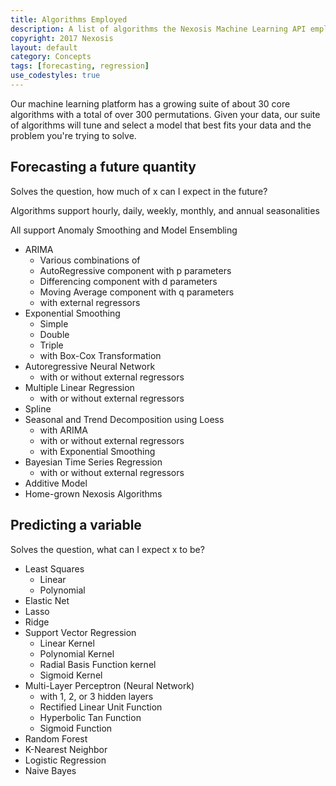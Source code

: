 ```yaml
---
title: Algorithms Employed
description: A list of algorithms the Nexosis Machine Learning API employs 
copyright: 2017 Nexosis 
layout: default
category: Concepts
tags: [forecasting, regression]
use_codestyles: true
---
```


Our machine learning platform has a growing suite of about 30 core algorithms with a total of over 300 permutations. Given your data, our suite of algorithms will tune and select a model that best fits your data and the problem you're trying to solve.

## Forecasting a future quantity

Solves the question, how much of x can I expect in the future?

Algorithms support hourly, daily, weekly, monthly, and annual seasonalities

All support Anomaly Smoothing and Model Ensembling

* ARIMA
  * Various combinations of 
  * AutoRegressive component with p parameters
  * Differencing component with d parameters
  * Moving Average component with q parameters
  * with external regressors
* Exponential Smoothing
  * Simple
  * Double
  * Triple
  * with Box-Cox Transformation
* Autoregressive Neural Network
  * with or without external regressors
* Multiple Linear Regression
  * with or without external regressors
* Spline
* Seasonal and Trend Decomposition using Loess
  * with ARIMA
  * with or without external regressors
  * with Exponential Smoothing
* Bayesian Time Series Regression
  * with or without external regressors
* Additive Model
* Home-grown Nexosis Algorithms

## Predicting a variable

Solves the question, what can I expect x to be?

* Least Squares
  * Linear
  * Polynomial
* Elastic Net
* Lasso
* Ridge
* Support Vector Regression
  * Linear Kernel
  * Polynomial Kernel
  * Radial Basis Function kernel
  * Sigmoid Kernel
* Multi-Layer Perceptron (Neural Network)
  * with 1, 2, or 3 hidden layers
  * Rectified Linear Unit Function
  * Hyperbolic Tan Function
  * Sigmoid Function
* Random Forest
* K-Nearest Neighbor
* Logistic Regression
* Naive Bayes